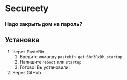 # Secureety
### Надо закрыть дом на пароль?
## Установка
1. Через PasteBin
   1. Введите команду `pastebin get 6hr3RxDh startup`
   2. Напишите `reboot` или `startup`
   3. Готово! Вы установили!
2. Через GitHub
   